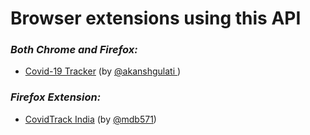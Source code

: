 # Browser extensions using this API

### _Both Chrome and Firefox:_
- [Covid-19 Tracker](https://coronatrends.live) (by [@akanshgulati ](https://github.com/akanshgulati))

### _Firefox Extension:_
- [CovidTrack India](https://addons.mozilla.org/en-US/firefox/addon/covidtrack-india/) (by [@mdb571](https://github.com/mdb571))
